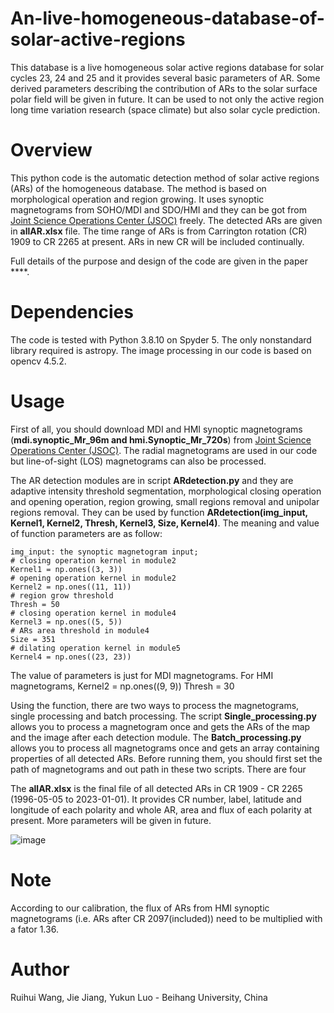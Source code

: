 # An-live-homogeneous-database-of-solar-active-regions
This database is a live homogeneous solar active regions database for solar cycles 23, 24 and 25 and it provides several basic parameters of AR. Some derived parameters describing the contribution of ARs to the solar surface polar field will be given in future. It can be used to not only the active region long time variation research (space climate) but also solar cycle prediction.

# Overview
This python code is the automatic detection method of solar active regions (ARs) of the homogeneous database. The method is based on morphological operation and region growing. It uses synoptic magnetograms from SOHO/MDI and SDO/HMI and they can be got from [Joint Science Operations Center (JSOC)](http://jsoc.stanford.edu/) freely. The detected ARs are given in **allAR.xlsx** file. The time range of ARs is from Carrington rotation (CR) 1909 to CR 2265 at present. ARs in new CR will be included continually.

Full details of the purpose and design of the code are given in the paper ****.

# Dependencies
The code is tested with Python 3.8.10 on Spyder 5. The only nonstandard library required is astropy. The image processing in our code is based on opencv 4.5.2.

# Usage
First of all, you should download MDI and HMI synoptic magnetograms (**mdi.synoptic_Mr_96m and hmi.Synoptic_Mr_720s**) from [Joint Science Operations Center (JSOC)](http://jsoc.stanford.edu/). The radial magnetograms are used in our code but line-of-sight (LOS) magnetograms can also be processed.

The AR detection modules are in script **ARdetection.py** and they are adaptive intensity threshold segmentation, morphological closing operation and opening operation, region growing, small regions removal and unipolar regions removal. They can be used by function **ARdetection(img_input, Kernel1, Kernel2, Thresh, Kernel3, Size, Kernel4)**. The meaning and value of function parameters are as follow:

    img_input: the synoptic magnetogram input;    
    # closing operation kernel in module2
    Kernel1 = np.ones((3, 3))
    # opening operation kernel in module2
    Kernel2 = np.ones((11, 11))
    # region grow threshold
    Thresh = 50
    # closing operation kernel in module4
    Kernel3 = np.ones((5, 5))
    # ARs area threshold in module4
    Size = 351
    # dilating operation kernel in module5
    Kernel4 = np.ones((23, 23))
The value of parameters is just for MDI magnetograms. For HMI magnetograms, 
    Kernel2 = np.ones((9, 9))
    Thresh = 30

Using the function, there are two ways to process the magnetograms, single processing and batch processing. The script **Single_processing.py** allows you to process a magnetogram once and gets the ARs of the map and the image after each detection module. The **Batch_processing.py** allows you to process all magnetograms once and gets an array containing properties of all detected ARs. Before running them, you should first set the path of magnetograms and out path in these two scripts. There are four 

The **allAR.xlsx** is the final file of all detected ARs in CR 1909 - CR 2265 (1996-05-05 to 2023-01-01). It provides CR number, label, latitude and longitude of each polarity and whole AR, area and flux of each polarity at present. More parameters will be given in future.

![image](https://user-images.githubusercontent.com/110174507/212001212-009552ff-1e3b-4011-b147-97a5a33fc4c6.png)

# Note
According to our calibration, the flux of ARs from HMI synoptic magnetograms (i.e. ARs after CR 2097(included)) need to be multiplied with a fator 1.36. 

# Author
Ruihui Wang, Jie Jiang, Yukun Luo - Beihang University, China
